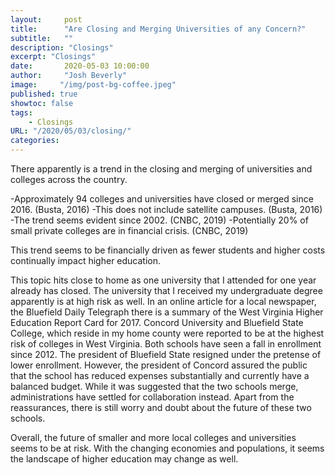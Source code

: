 ```yaml
---
layout:     post
title:      "Are Closing and Merging Universities of any Concern?"
subtitle:   ""
description: "Closings"
excerpt: "Closings"
date:       2020-05-03 10:00:00
author:     "Josh Beverly"
image:     "/img/post-bg-coffee.jpeg"
published: true
showtoc: false 
tags:
    - Closings
URL: "/2020/05/03/closing/"
categories: 
---
```


There apparently is a trend in the closing and merging of universities and colleges across the country.

-Approximately 94 colleges and universities have closed or merged since 2016. (Busta, 2016)
-This does not include satellite campuses. (Busta, 2016)
-The trend seems evident since 2002. (CNBC, 2019)
-Potentially 20% of small private colleges are in financial crisis. (CNBC, 2019)

This trend seems to be financially driven as fewer students and higher costs continually impact higher education.

This topic hits close to home as one university that I attended for one year already has closed. The university that I received my undergraduate degree apparently is at high risk as well. In an online article for a local newspaper, the Bluefield Daily Telegraph there is a summary of the West Virginia Higher Education Report Card for 2017. Concord University and Bluefield State College, which reside in my home county were reported to be at the highest risk of colleges in West Virginia. Both schools have seen a fall in enrollment since 2012. The president of Bluefield State resigned under the pretense of lower enrollment. However, the president of Concord assured the public that the school has reduced expenses substantially and currently have a balanced budget. While it was suggested that the two schools merge, administrations have settled for collaboration instead. Apart from the reassurances, there is still worry and doubt about the future of these two schools.

Overall, the future of smaller and more local colleges and universities seems to be at risk. With the changing economies and populations, it seems the landscape of higher education may change as well.